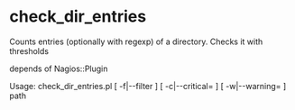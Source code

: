 # check_dir_entries
Counts entries (optionally with regexp) of a directory. Checks it with thresholds

depends of Nagios::Plugin

Usage: check_dir_entries.pl [ -f|--filter <mask>] [ -c|--critical=<threshold> ] [ -w|--warning=<threshold> ] path

